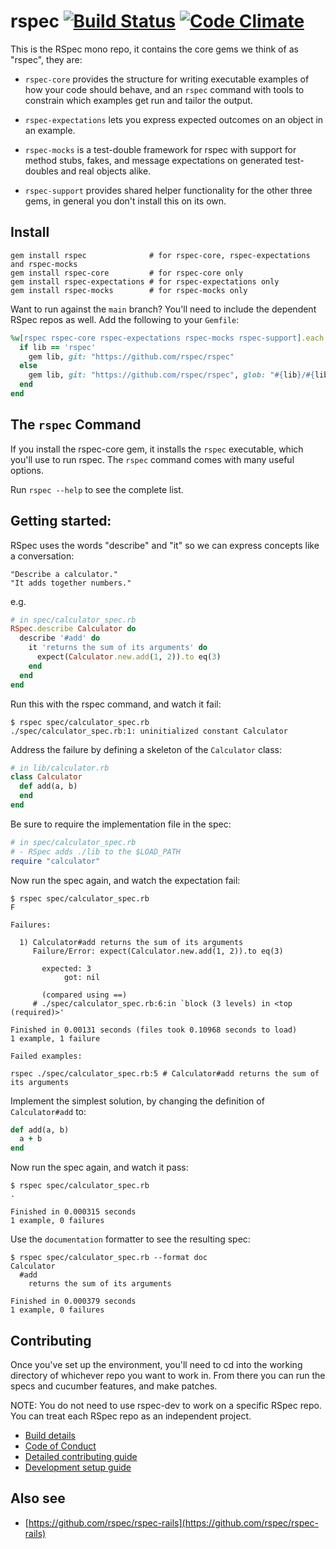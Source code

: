 # rspec [![Build Status](https://github.com/rspec/rspec/actions/workflows/ci.yml/badge.svg?branch=main)](https://github.com/rspec/rspec/actions) [![Code Climate](https://codeclimate.com/github/rspec/rspec.svg)](https://codeclimate.com/github/rspec/rspec)

This is the RSpec mono repo, it contains the core gems we think of as "rspec", they are:

* `rspec-core` provides the structure for writing executable examples of how your
  code should behave, and an `rspec` command with tools to constrain which
  examples get run and tailor the output.

* `rspec-expectations` lets you express expected outcomes on an object in an example.

* `rspec-mocks` is a test-double framework for rspec with support for method stubs,
  fakes, and message expectations on generated test-doubles and real objects
  alike.

* `rspec-support` provides shared helper functionality for the other three gems, in
  general you don't install this on its own.

## Install

    gem install rspec              # for rspec-core, rspec-expectations and rspec-mocks
    gem install rspec-core         # for rspec-core only
    gem install rspec-expectations # for rspec-expectations only
    gem install rspec-mocks        # for rspec-mocks only

Want to run against the `main` branch? You'll need to include the dependent
RSpec repos as well. Add the following to your `Gemfile`:

```ruby
%w[rspec rspec-core rspec-expectations rspec-mocks rspec-support].each do |lib|
  if lib == 'rspec'
    gem lib, git: "https://github.com/rspec/rspec"
  else
    gem lib, git: "https://github.com/rspec/rspec", glob: "#{lib}/#{lib}.gemspec"
  end
end
```

## The `rspec` Command

If you install the rspec-core gem, it installs the `rspec` executable,
which you'll use to run rspec. The `rspec` command comes with many useful
options.

Run `rspec --help` to see the complete list.

## Getting started:

RSpec uses the words "describe" and "it" so we can express concepts like a conversation:

    "Describe a calculator."
    "It adds together numbers."

e.g.

```ruby
# in spec/calculator_spec.rb
RSpec.describe Calculator do
  describe '#add' do
    it 'returns the sum of its arguments' do
      expect(Calculator.new.add(1, 2)).to eq(3)
    end
  end
end
```

Run this with the rspec command, and watch it fail:

```
$ rspec spec/calculator_spec.rb
./spec/calculator_spec.rb:1: uninitialized constant Calculator
```

Address the failure by defining a skeleton of the `Calculator` class:

```ruby
# in lib/calculator.rb
class Calculator
  def add(a, b)
  end
end
```

Be sure to require the implementation file in the spec:

```ruby
# in spec/calculator_spec.rb
# - RSpec adds ./lib to the $LOAD_PATH
require "calculator"
```

Now run the spec again, and watch the expectation fail:

```
$ rspec spec/calculator_spec.rb
F

Failures:

  1) Calculator#add returns the sum of its arguments
     Failure/Error: expect(Calculator.new.add(1, 2)).to eq(3)

       expected: 3
            got: nil

       (compared using ==)
     # ./spec/calculator_spec.rb:6:in `block (3 levels) in <top (required)>'

Finished in 0.00131 seconds (files took 0.10968 seconds to load)
1 example, 1 failure

Failed examples:

rspec ./spec/calculator_spec.rb:5 # Calculator#add returns the sum of its arguments
```

Implement the simplest solution, by changing the definition of `Calculator#add` to:

```ruby
def add(a, b)
  a + b
end
```

Now run the spec again, and watch it pass:

```
$ rspec spec/calculator_spec.rb
.

Finished in 0.000315 seconds
1 example, 0 failures
```

Use the `documentation` formatter to see the resulting spec:

```
$ rspec spec/calculator_spec.rb --format doc
Calculator
  #add
    returns the sum of its arguments

Finished in 0.000379 seconds
1 example, 0 failures
```

## Contributing

Once you've set up the environment, you'll need to cd into the working
directory of whichever repo you want to work in. From there you can run the
specs and cucumber features, and make patches.

NOTE: You do not need to use rspec-dev to work on a specific RSpec repo. You
can treat each RSpec repo as an independent project.

* [Build details](BUILD_DETAIL.md)
* [Code of Conduct](CODE_OF_CONDUCT.md)
* [Detailed contributing guide](CONTRIBUTING.md)
* [Development setup guide](DEVELOPMENT.md)

## Also see

* [https://github.com/rspec/rspec-rails](https://github.com/rspec/rspec-rails)
